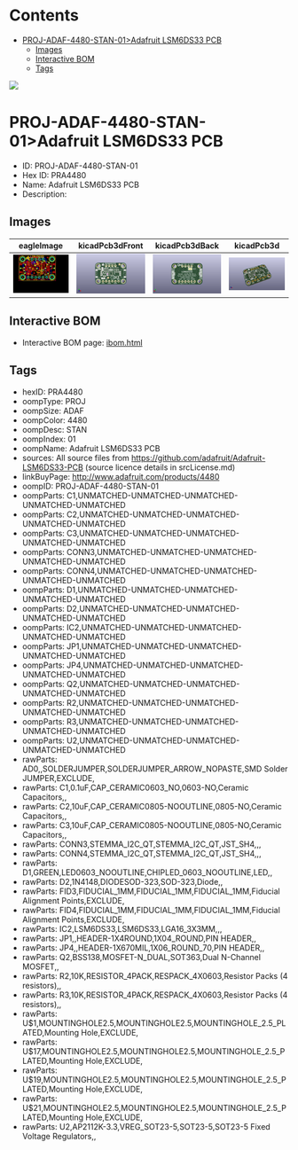 



Contents
========

* [PROJ-ADAF-4480-STAN-01>Adafruit LSM6DS33 PCB](#proj-adaf-4480-stan-01adafruit-lsm6ds33-pcb)
	* [Images](#images)
	* [Interactive BOM](#interactive-bom)
	* [Tags](#tags)
  
![][im]
# PROJ-ADAF-4480-STAN-01>Adafruit LSM6DS33 PCB

- ID: PROJ-ADAF-4480-STAN-01
- Hex ID: PRA4480
- Name: Adafruit LSM6DS33 PCB
- Description: 

## Images
  
  

|eagleImage|kicadPcb3dFront|kicadPcb3dBack|kicadPcb3d|
| :---: | :---: | :---: | :---: |
|[![eagleImage](eagleImage_140.png)](eagleImage_.png)|[![kicadPcb3dFront](kicadPcb3dFront_140.png)](kicadPcb3dFront_.png)|[![kicadPcb3dBack](kicadPcb3dBack_140.png)](kicadPcb3dBack_.png)|[![kicadPcb3d](kicadPcb3d_140.png)](kicadPcb3d_.png)|

## Interactive BOM

- Interactive BOM page: [ibom.html](kicad/bom/ibom.html)

## Tags

- hexID: PRA4480
- oompType: PROJ
- oompSize: ADAF
- oompColor: 4480
- oompDesc: STAN
- oompIndex: 01
- oompName: Adafruit LSM6DS33 PCB
- sources: All source files from https://github.com/adafruit/Adafruit-LSM6DS33-PCB (source licence details in srcLicense.md)
- linkBuyPage: http://www.adafruit.com/products/4480
- oompID: PROJ-ADAF-4480-STAN-01
- oompParts: C1,UNMATCHED-UNMATCHED-UNMATCHED-UNMATCHED-UNMATCHED
- oompParts: C2,UNMATCHED-UNMATCHED-UNMATCHED-UNMATCHED-UNMATCHED
- oompParts: C3,UNMATCHED-UNMATCHED-UNMATCHED-UNMATCHED-UNMATCHED
- oompParts: CONN3,UNMATCHED-UNMATCHED-UNMATCHED-UNMATCHED-UNMATCHED
- oompParts: CONN4,UNMATCHED-UNMATCHED-UNMATCHED-UNMATCHED-UNMATCHED
- oompParts: D1,UNMATCHED-UNMATCHED-UNMATCHED-UNMATCHED-UNMATCHED
- oompParts: D2,UNMATCHED-UNMATCHED-UNMATCHED-UNMATCHED-UNMATCHED
- oompParts: IC2,UNMATCHED-UNMATCHED-UNMATCHED-UNMATCHED-UNMATCHED
- oompParts: JP1,UNMATCHED-UNMATCHED-UNMATCHED-UNMATCHED-UNMATCHED
- oompParts: JP4,UNMATCHED-UNMATCHED-UNMATCHED-UNMATCHED-UNMATCHED
- oompParts: Q2,UNMATCHED-UNMATCHED-UNMATCHED-UNMATCHED-UNMATCHED
- oompParts: R2,UNMATCHED-UNMATCHED-UNMATCHED-UNMATCHED-UNMATCHED
- oompParts: R3,UNMATCHED-UNMATCHED-UNMATCHED-UNMATCHED-UNMATCHED
- oompParts: U2,UNMATCHED-UNMATCHED-UNMATCHED-UNMATCHED-UNMATCHED
- rawParts: AD0,,SOLDERJUMPER,SOLDERJUMPER_ARROW_NOPASTE,SMD Solder JUMPER,EXCLUDE,
- rawParts: C1,0.1uF,CAP_CERAMIC0603_NO,0603-NO,Ceramic Capacitors,,
- rawParts: C2,10uF,CAP_CERAMIC0805-NOOUTLINE,0805-NO,Ceramic Capacitors,,
- rawParts: C3,10uF,CAP_CERAMIC0805-NOOUTLINE,0805-NO,Ceramic Capacitors,,
- rawParts: CONN3,STEMMA_I2C_QT,STEMMA_I2C_QT,JST_SH4,,,
- rawParts: CONN4,STEMMA_I2C_QT,STEMMA_I2C_QT,JST_SH4,,,
- rawParts: D1,GREEN,LED0603_NOOUTLINE,CHIPLED_0603_NOOUTLINE,LED,,
- rawParts: D2,1N4148,DIODESOD-323,SOD-323,Diode,,
- rawParts: FID3,FIDUCIAL_1MM,FIDUCIAL_1MM,FIDUCIAL_1MM,Fiducial Alignment Points,EXCLUDE,
- rawParts: FID4,FIDUCIAL_1MM,FIDUCIAL_1MM,FIDUCIAL_1MM,Fiducial Alignment Points,EXCLUDE,
- rawParts: IC2,LSM6DS33,LSM6DS33,LGA16_3X3MM,,,
- rawParts: JP1,,HEADER-1X4ROUND,1X04_ROUND,PIN HEADER,,
- rawParts: JP4,,HEADER-1X670MIL,1X06_ROUND_70,PIN HEADER,,
- rawParts: Q2,BSS138,MOSFET-N_DUAL,SOT363,Dual N-Channel MOSFET,,
- rawParts: R2,10K,RESISTOR_4PACK,RESPACK_4X0603,Resistor Packs (4 resistors),,
- rawParts: R3,10K,RESISTOR_4PACK,RESPACK_4X0603,Resistor Packs (4 resistors),,
- rawParts: U$1,MOUNTINGHOLE2.5,MOUNTINGHOLE2.5,MOUNTINGHOLE_2.5_PLATED,Mounting Hole,EXCLUDE,
- rawParts: U$17,MOUNTINGHOLE2.5,MOUNTINGHOLE2.5,MOUNTINGHOLE_2.5_PLATED,Mounting Hole,EXCLUDE,
- rawParts: U$19,MOUNTINGHOLE2.5,MOUNTINGHOLE2.5,MOUNTINGHOLE_2.5_PLATED,Mounting Hole,EXCLUDE,
- rawParts: U$21,MOUNTINGHOLE2.5,MOUNTINGHOLE2.5,MOUNTINGHOLE_2.5_PLATED,Mounting Hole,EXCLUDE,
- rawParts: U2,AP2112K-3.3,VREG_SOT23-5,SOT23-5,SOT23-5 Fixed Voltage Regulators,,



[im]: kicadPcb3d_450.png
